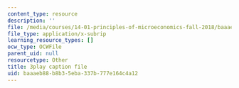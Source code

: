 ```yaml
---
content_type: resource
description: ''
file: /media/courses/14-01-principles-of-microeconomics-fall-2018/baaaeb88b8b35eba337b777e164c4a12_FJVOh57UxL8.srt
file_type: application/x-subrip
learning_resource_types: []
ocw_type: OCWFile
parent_uid: null
resourcetype: Other
title: 3play caption file
uid: baaaeb88-b8b3-5eba-337b-777e164c4a12
---
```

